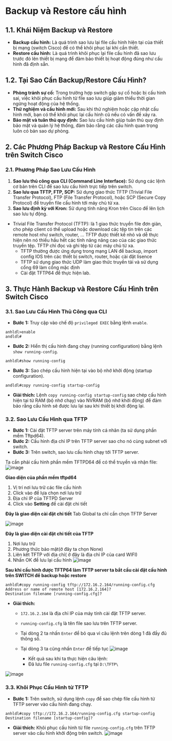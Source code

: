 # Backup và Restore cấu hình
## **1.1. Khái Niệm Backup và Restore**
- **Backup cấu hình:** Là quá trình sao lưu lại file cấu hình hiện tại của thiết bị mạng (switch Cisco) để có thể khôi phục lại khi cần thiết.
- **Restore cấu hình:** Là quá trình khôi phục lại file cấu hình đã sao lưu trước đó lên thiết bị mạng để đảm bảo thiết bị hoạt động đúng như cấu hình đã định sẵn.
  
## **1.2. Tại Sao Cần Backup/Restore Cấu Hình?**
- **Phòng tránh sự cố:** Trong trường hợp switch gặp sự cố hoặc bị cấu hình sai, việc khôi phục cấu hình từ file sao lưu giúp giảm thiểu thời gian ngừng hoạt động của hệ thống.
- **Thử nghiệm và cấu hình mới:** Sau khi thử nghiệm hoặc cập nhật cấu hình mới, bạn có thể khôi phục lại cấu hình cũ nếu có vấn đề xảy ra.
- **Bảo mật và tuân thủ quy định:** Sao lưu cấu hình giúp tuân thủ quy định bảo mật và quản lý hệ thống, đảm bảo rằng các cấu hình quan trọng luôn có bản sao dự phòng.

## **2. Các Phương Pháp Backup và Restore Cấu Hình trên Switch Cisco**

### **2.1. Phương Pháp Sao Lưu Cấu Hình**

1. **Sao lưu thủ công qua CLI (Command Line Interface):** Sử dụng các lệnh cơ bản trên CLI để sao lưu cấu hình trực tiếp trên switch.
2. **Sao lưu qua TFTP, FTP, SCP:** Sử dụng giao thức TFTP (Trivial File Transfer Protocol), FTP (File Transfer Protocol), hoặc SCP (Secure Copy Protocol) để truyền file cấu hình tới máy chủ từ xa.
3. **Sao lưu định kỳ với Kron:** Sử dụng tính năng Kron trên Cisco để lên lịch sao lưu tự động.
- Trivial File Transfer Protocol (TFTP): là 1 giao thức truyền file đơn giản, cho phép client có thể upload hoặc download các tệp tin trên các remote host như switch, router, ... TFTP được thiết kế nhỏ và dễ thực hiện nên nó thiếu hầu hết các tính năng nâng cao của các giao thức truyền tệp. TFTP chỉ đọc và ghi tệp từ các máy chủ từ xa. 
  - TFTP thường được ứng dụng trong mạng LAN để backup, import config IOS trên các thiết bị switch, router, hoặc cài đặt lisence
  - TFTP sử dụng giao thức UDP làm giao thức truyền tải và sử dụng cổng 69 làm cổng mặc định
  - Cài đặt TFTP64 để thực hiện lab.
    
## **3. Thực Hành Backup và Restore Cấu Hình trên Switch Cisco**

### **3.1. Sao Lưu Cấu Hình Thủ Công qua CLI**

- **Bước 1:** Truy cập vào chế độ `privileged EXEC` bằng lệnh `enable`.

```shell
anhldl>enable
andldl#
```

- **Bước 2:** Hiển thị cấu hình đang chạy (running configuration) bằng lệnh `show running-config`.

```shell
anhldl#show running-config
```

- **Bước 3:** Sao chép cấu hình hiện tại vào bộ nhớ khởi động (startup configuration).

```shell
andldl#copy running-config startup-config
```

- **Giải thích:** Lệnh `copy running-config startup-config` sao chép cấu hình hiện tại từ RAM (bộ nhớ chạy) vào NVRAM (bộ nhớ khởi động) để đảm bảo rằng cấu hình sẽ được lưu lại sau khi thiết bị khởi động lại.

### **3.2. Sao Lưu Cấu Hình qua TFTP**

- **Bước 1:** Cài đặt TFTP server trên máy tính cá nhân (ta sử dụng phần mềm Tftpd64).
- **Bước 2:** Cấu hình địa chỉ IP trên TFTP server sao cho nó cùng subnet với switch.
- **Bước 3:** Trên switch, sao lưu cấu hình chạy tới TFTP server.

Ta cần phải cấu hình phần mềm TFTPD64 để có thể truyền và nhận file:
![image](https://github.com/user-attachments/assets/2be9a82c-7817-484a-b396-25ad0dffc339)

**Giao diện của phần mềm tftpd64**
1. Vị trí nơi lưu trữ các file cấu hình
2. Click vào để lựa chọn nơi lưu trữ
3. Địa chỉ IP của TFTPD Server
4. Click vào **Setting** để cài đặt chi tiết

**Đây là giao diện cài đặt chi tiết** Tab Global
ta chỉ cần chọn TFTP Server <p>
![image](https://github.com/user-attachments/assets/c065c0a4-8950-4108-a35c-bafc7ad8744a)


**Đây là giao diện cài đặt chi tiết của TFTP**
1. Nơi lưu trữ 
2. Phương thức bảo mật(ở đây ta chọn None)
3. Liên kết TFTP với địa chỉ( ở đây là địa chỉ IP của card WIFI)
4. Nhấn OK để lưu lại cấu hình
![image](https://github.com/user-attachments/assets/a617fa01-7fd5-4b23-9c22-35f1ca37fcd7)

**Sau khi cấu hình được TFTP64 làm TFTP server ta bắt cầu cài đặt cấu hình trên SWITCH để backup hoặc restore**
```
anhldl#copy running-config tftp://172.16.2.164/running-config.cfg
Address or name of remote host [172.16.2.164]?
Destination filename [running-config.cfg]?

```

- **Giải thích:** 
  - `172.16.2.164` là địa chỉ IP của máy tính cài đặt TFTP server.
  - `running-config.cfg` là tên file sao lưu trên TFTP server.
  - Tại dòng 2 ta nhấn `Enter` để bỏ qua vì câu lệnh trên dòng 1 đã đầy đủ thông số.
  - Tại dòng 3 ta cũng nhấn `Enter` để tiếp tục 
  ![image](https://github.com/user-attachments/assets/944c6c14-2d46-4b72-a3ac-bb2ea1f4ba41)

  
    -  Kết quả sau khi ta thực hiện câu lệnh:
    -  Đã lưu file `running-config.cfg` tại `D:\TFTP\`

![image](https://github.com/user-attachments/assets/e94dd8a8-f770-407a-8c0e-2707975a9556)


### **3.3. Khôi Phục Cấu Hình từ TFTP**

- **Bước 1:** Trên switch, sử dụng lệnh `copy` để sao chép file cấu hình từ TFTP server vào cấu hình đang chạy.

```shell
anhldl#copy tftp://172.16.2.164/running-config.cfg startup-config
Destination filename [startup-config]?
```

- **Giải thích:** Khôi phục cấu hình từ file `running-config.cfg` trên TFTP server vào cấu hình khởi động trên switch.
![image](https://github.com/user-attachments/assets/cbb0563e-b081-4231-bb1a-f73ea4b8b0e6)

